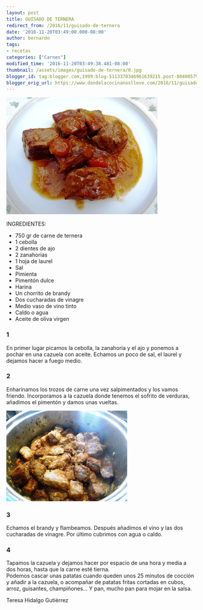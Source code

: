 ```yaml
---
layout: post
title: GUISADO DE TERNERA
redirect_from: /2016/11/guisado-de-ternera
date: '2016-11-20T03:49:00.000-08:00'
author: bernardo
tags:
- recetas
categories: ["Carnes"]
modified_time: '2016-11-20T03:49:38.481-08:00'
thumbnail: /assets/images/guisado-de-ternera/0.jpg
blogger_id: tag:blogger.com,1999:blog-5113370346961639215.post-8040857946779442225
blogger_orig_url: https://www.dondelacocinanoslleve.com/2016/11/guisado-de-ternera.html
---
```


![](/assets/images/guisado-de-ternera/0.jpg)

  
INGREDIENTES:
* 750 gr de carne de ternera
* 1 cebolla
* 2 dientes de ajo
* 2 zanahorias
* 1 hoja de laurel
* Sal
* Pimienta
* Pimentón dulce
* Harina
* Un chorrito de brandy
* Dos cucharadas de vinagre
* Medio vaso de vino tinto
* Caldo o agua
* Aceite de oliva virgen  

### 1

En primer lugar picamos la cebolla, la zanahoria y el ajo y ponemos a pochar en una cazuela con aceite. Echamos un poco de sal, el laurel y dejamos hacer a fuego medio.  

### 2

Enharinamos los trozos de carne una vez salpimentados y los vamos friendo. Incorporamos a la cazuela donde tenemos el sofrito de verduras, añadimos el pimentón y damos unas vueltas.  

![](/assets/images/guisado-de-ternera/1.jpg)

  

### 3

Echamos el brandy y flambeamos. Después añadimos el vino y las dos cucharadas de vinagre. Por último cubrimos con agua o caldo.  

### 4

Tapamos la cazuela y dejamos hacer por espacio de una hora y media a dos horas, hasta que la carne esté tierna.  
Podemos cascar unas patatas cuando queden unos 25 minutos de cocción y añadir a la cazuela, o acompañar de patatas fritas cortadas en cubos, arroz, guisantes, champiñones... Y pan, mucho pan para mojar en la salsa.  

Teresa Hidalgo Gutiérrez
